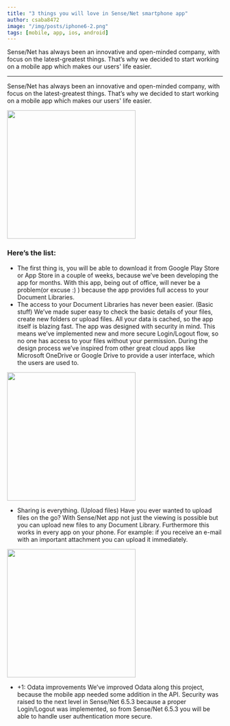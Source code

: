 ```yaml
---
title: "3 things you will love in Sense/Net smartphone app"
author: csaba8472
image: "/img/posts/iphone6-2.png"
tags: [mobile, app, ios, android] 
---
```


Sense/Net has always been an innovative and open-minded company, with focus on the latest-greatest things. That’s why we decided to start working on a mobile app which makes our users' life easier.

---

Sense/Net has always been an innovative and open-minded company, with focus on the latest-greatest things. That’s why we decided to start working on a mobile app which makes our users' life easier.

 <img src="http://download.sensenet.com/BlogPostImages/mobileapp1/Screenshot_2016-02-17-16-44-20.png" style="width: 300px;"/>

### Here’s the list:

-   The first thing is, you will be able to download it from Google Play Store or App Store in a couple of weeks, because we’ve been developing the app for months. With this app, being out of office, will never be a problem(or excuse :) ) because the app provides full access to your Document Libraries.
-   The access to your Document Libraries has never been easier. (Basic stuff)
We’ve made super easy to check the basic details of your files, create new folders or upload files. All your data is cached, so the app itself is blazing fast. The app was designed with security in mind. This means we’ve implemented new and more secure Login/Logout flow, so no one has access to your files without your permission. During the design process we’ve inspired from other great cloud apps like Microsoft OneDrive or Google Drive to provide a user interface, which the users are used to.


<img src="http://download.sensenet.com/BlogPostImages/mobileapp1/Screenshot_2016-02-17-16-43-30.png" style="width: 300px;"/>

-   Sharing is everything. (Upload files)
Have you ever wanted to upload files on the go? With Sense/Net app not just the viewing is possible but you can upload new files to any Document Library. Furthermore this works in every app on your phone. For example: if you receive an e-mail with an important attachment you can upload it immediately.

<img src="http://download.sensenet.com/BlogPostImages/mobileapp1/Screenshot_2016-02-17-16-44-52.png" style="width: 300px;"/>

-   +1: Odata improvements
We’ve improved Odata along this project, because the mobile app needed some addition in the API. Security was raised to the next level in Sense/Net 6.5.3 because a proper Login/Logout was implemented, so from Sense/Net 6.5.3 you will be able to handle user authentication more secure.

